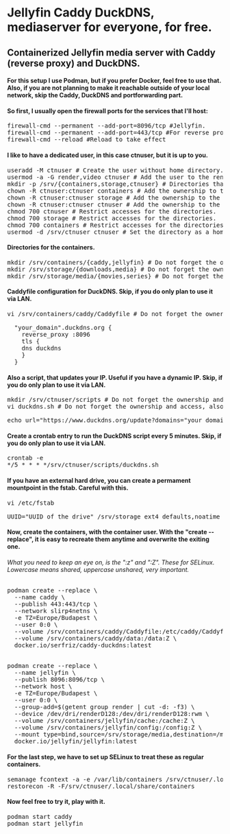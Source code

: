 # Jellyfin Caddy DuckDNS, mediaserver for everyone, for free.
## Containerized Jellyfin media server with Caddy (reverse proxy) and DuckDNS.

#### For this setup I use Podman, but if you prefer Docker, feel free to use that. Also, if you are not planning to make it reachable outside of your local network, skip the Caddy, DuckDNS and portforwarding part.

#### So first, I usually open the firewall ports for the services that I'll host:
<pre>firewall-cmd --permanent --add-port=8096/tcp #Jellyfin.
firewall-cmd --permanent --add-port=443/tcp #For reverse proxy (HTTPS), you have to enable port forwarding in your router for this port. Skip, if you do only plan to use it via LAN.
firewall-cmd --reload #Reload to take effect</pre>

#### I like to have a dedicated user, in this case ctnuser, but it is up to you.
<pre>useradd -M ctnuser # Create the user without home directory.
usermod -a -G render,video ctnuser # Add the user to the render and video groups.
mkdir -p /srv/{containers,storage,ctnuser} # Directories that the services will use and home directory for the user.
chown -R ctnuser:ctnuser containers # Add the ownership to the user.
chown -R ctnuser:ctnuser storage # Add the ownership to the user.
chown -R ctnuser:ctnuser ctnuser # Add the ownership to the user.
chmod 700 ctnuser # Restrict accesses for the directories.
chmod 700 storage # Restrict accesses for the directories.
chmod 700 containers # Restrict accesses for the directories.
usermod -d /srv/ctnuser ctnuser # Set the directory as a home for the user.</pre>

#### Directories for the containers.
<pre>mkdir /srv/containers/{caddy,jellyfin} # Do not forget the ownership and access.
mkdir /srv/storage/{downloads,media} # Do not forget the ownership and access.
mkdir /srv/storage/media/{movies,series} # Do not forget the ownership and access.</pre>

#### Caddyfile configuration for DuckDNS. Skip, if you do only plan to use it via LAN.
<pre>vi /srv/containers/caddy/Caddyfile # Do not forget the ownership and access.

  "your_domain".duckdns.org {
    reverse_proxy <your_internal_IP>:8096 
    tls {
    dns duckdns <your_token_from_duckdns> 
    }
  }</pre>

#### Also a script, that updates your IP. Useful if you have a dynamic IP. Skip, if you do only plan to use it via LAN.
<pre>mkdir /srv/ctnuser/scripts # Do not forget the ownership and access.
vi duckdns.sh # Do not forget the ownership and access, also make it executable.

echo url="https://www.duckdns.org/update?domains="your_domain"&token="your_token_from_duckdns"&ip=" | curl -k -o /srv/ctnuser/scripts/duck.log -K -</pre>

#### Create a crontab entry to run the DuckDNS script every 5 minutes. Skip, if you do only plan to use it via LAN.
<pre>crontab -e
*/5 * * * */srv/ctnuser/scripts/duckdns.sh
</pre>

#### If you have an external hard drive, you can create a permament mountpoint in the fstab. Careful with this.
<pre>vi /etc/fstab

UUID="UUID_of_the_drive" /srv/storage ext4 defaults,noatime 0 2 # A basic mount, modify if you prefer something else.</pre>

#### Now, create the containers, with the container user. With the "create --replace", it is easy to recreate them anytime and overwrite the exiting one.
###### What you need to keep an eye on, is the ":z" and ":Z". These for SELinux. Lowercase means shared, uppercase unshared, very important.
<pre>podman create --replace \
  --name caddy \
  --publish 443:443/tcp \
  --network slirp4netns \
  -e TZ=Europe/Budapest \
  --user 0:0 \
  --volume /srv/containers/caddy/Caddyfile:/etc/caddy/Caddyfile:z \
  --volume /srv/containers/caddy/data:/data:Z \
  docker.io/serfriz/caddy-duckdns:latest


podman create --replace \
  --name jellyfin \
  --publish 8096:8096/tcp \
  --network host \
  -e TZ=Europe/Budapest \
  --user 0:0 \
  --group-add=$(getent group render | cut -d: -f3) \
  --device /dev/dri/renderD128:/dev/dri/renderD128:rwm \
  --volume /srv/containers/jellyfin/cache:/cache:Z \
  --volume /srv/containers/jellyfin/config:/config:Z \
  --mount type=bind,source=/srv/storage/media,destination=/media,ro=true,relabel=shared \
  docker.io/jellyfin/jellyfin:latest</pre>

#### For the last step, we have to set up SELinux to treat these as regular containers.
<pre>semanage fcontext -a -e /var/lib/containers /srv/ctnuser/.local/share/containers
restorecon -R -F/srv/ctnuser/.local/share/containers</pre>

#### Now feel free to try it, play with it.
<pre>podman start caddy
podman start jellyfin</pre>
